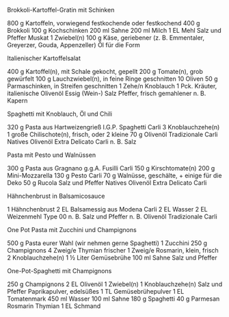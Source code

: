 Brokkoli-Kartoffel-Gratin mit Schinken


800 g	Kartoffeln, vorwiegend festkochende oder festkochend
400 g	Brokkoli
100 g	Kochschinken
200 ml	Sahne
200 ml	Milch
1 EL	Mehl
Salz und Pfeffer
Muskat
1	Zwiebel(n)
100 g	Käse, geriebener (z. B. Emmentaler, Greyerzer, Gouda, Appenzeller)
Öl für die Form



Italienischer Kartoffelsalat

400 g	Kartoffel(n), mit Schale gekocht, gepellt
200 g	Tomate(n), grob gewürfelt
100 g	Lauchzwiebel(n), in feine Ringe geschnitten
10	Oliven
50 g	Parmaschinken, in Streifen geschnitten
1 Zehe/n	Knoblauch
1 Pck.	Kräuter, italienische
Olivenöl
Essig (Wein-)
Salz
Pfeffer, frisch gemahlener
n. B.	Kapern


Spaghetti mit Knoblauch, Öl und Chili


320 g	Pasta aus Hartweizengrieß I.G.P. Spaghetti Carli
3	Knoblauchzehe(n)
1 große	Chilischote(n), frisch, oder 2 kleine
70 g	Olivenöl Tradizionale Carli
Natives Olivenöl Extra Delicato Carli
n. B.	Salz


Pasta mit Pesto und Walnüssen


300 g	Pasta aus Gragnano g.g.A. Fusilli Carli
150 g	Kirschtomate(n)
200 g	Mini-Mozzarella
130 g	Pesto Carli
70 g	Walnüsse, geschälte, + einige für die Deko
50 g	Rucola
Salz und Pfeffer
Natives Olivenöl Extra Delicato Carli



Hähnchenbrust in Balsamicosauce

1	Hähnchenbrust
2 EL	Balsamessig aus Modena Carli
2 EL	Wasser
2 EL	Weizenmehl Type 00
n. B.	Salz und Pfeffer
n. B.	Olivenöl Tradizionale Carli


One Pot Pasta mit Zucchini und Champignons

500 g	Pasta eurer Wahl (wir nehmen gerne Spaghetti)
1	Zucchini
250 g	Champignons
4 Zweig/e	Thymian frischer
1 Zweig/e	Rosmarin, klein, frisch
2	Knoblauchzehe(n)
1 ½ Liter	Gemüsebrühe
100 ml	Sahne
Salz und Pfeffer


One-Pot-Spaghetti mit Champignons


250 g	Champignons
2 EL	Olivenöl
1	Zwiebel(n)
1	Knoblauchzehe(n)
Salz und Pfeffer
Paprikapulver, edelsüßes
1 TL	Gemüsebrühepulver
1 EL	Tomatenmark
450 ml	Wasser
100 ml	Sahne
180 g	Spaghetti
40 g	Parmesan
Rosmarin
Thymian
1 EL	Schmand